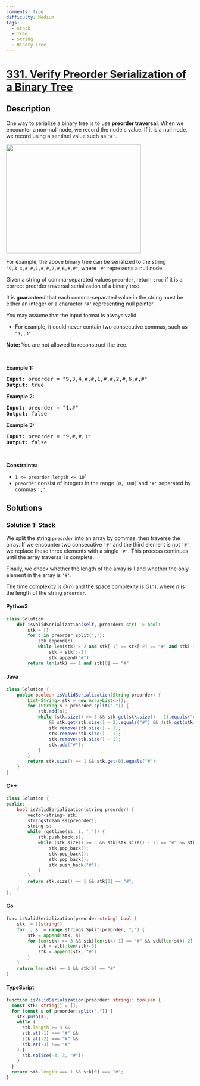 ```yaml
---
comments: true
difficulty: Medium
tags:
  - Stack
  - Tree
  - String
  - Binary Tree
---
```


<!-- problem:start -->

# [331. Verify Preorder Serialization of a Binary Tree](https://leetcode.com/problems/verify-preorder-serialization-of-a-binary-tree)


## Description

<!-- description:start -->

<p>One way to serialize a binary tree is to use <strong>preorder traversal</strong>. When we encounter a non-null node, we record the node&#39;s value. If it is a null node, we record using a sentinel value such as <code>&#39;#&#39;</code>.</p>
<img alt="" src="https://fastly.jsdelivr.net/gh/doocs/leetcode@main/solution/0300-0399/0331.Verify%20Preorder%20Serialization%20of%20a%20Binary%20Tree/images/pre-tree.jpg" style="width: 362px; height: 293px;" />
<p>For example, the above binary tree can be serialized to the string <code>&quot;9,3,4,#,#,1,#,#,2,#,6,#,#&quot;</code>, where <code>&#39;#&#39;</code> represents a null node.</p>

<p>Given a string of comma-separated values <code>preorder</code>, return <code>true</code> if it is a correct preorder traversal serialization of a binary tree.</p>

<p>It is <strong>guaranteed</strong> that each comma-separated value in the string must be either an integer or a character <code>&#39;#&#39;</code> representing null pointer.</p>

<p>You may assume that the input format is always valid.</p>

<ul>
	<li>For example, it could never contain two consecutive commas, such as <code>&quot;1,,3&quot;</code>.</li>
</ul>

<p><strong>Note:&nbsp;</strong>You are not allowed to reconstruct the tree.</p>

<p>&nbsp;</p>
<p><strong class="example">Example 1:</strong></p>
<pre><strong>Input:</strong> preorder = "9,3,4,#,#,1,#,#,2,#,6,#,#"
<strong>Output:</strong> true
</pre><p><strong class="example">Example 2:</strong></p>
<pre><strong>Input:</strong> preorder = "1,#"
<strong>Output:</strong> false
</pre><p><strong class="example">Example 3:</strong></p>
<pre><strong>Input:</strong> preorder = "9,#,#,1"
<strong>Output:</strong> false
</pre>
<p>&nbsp;</p>
<p><strong>Constraints:</strong></p>

<ul>
	<li><code>1 &lt;= preorder.length &lt;= 10<sup>4</sup></code></li>
	<li><code>preorder</code> consist of integers in the range <code>[0, 100]</code> and <code>&#39;#&#39;</code> separated by commas <code>&#39;,&#39;</code>.</li>
</ul>

<!-- description:end -->

## Solutions

<!-- solution:start -->

### Solution 1: Stack

We split the string `preorder` into an array by commas, then traverse the array. If we encounter two consecutive `'#'` and the third element is not `'#'`, we replace these three elements with a single `'#'`. This process continues until the array traversal is complete.

Finally, we check whether the length of the array is $1$ and whether the only element in the array is `'#'`.

The time complexity is $O(n)$ and the space complexity is $O(n)$, where $n$ is the length of the string `preorder`.

<!-- tabs:start -->

#### Python3

```python
class Solution:
    def isValidSerialization(self, preorder: str) -> bool:
        stk = []
        for c in preorder.split(","):
            stk.append(c)
            while len(stk) > 2 and stk[-1] == stk[-2] == "#" and stk[-3] != "#":
                stk = stk[:-3]
                stk.append("#")
        return len(stk) == 1 and stk[0] == "#"
```

#### Java

```java
class Solution {
    public boolean isValidSerialization(String preorder) {
        List<String> stk = new ArrayList<>();
        for (String s : preorder.split(",")) {
            stk.add(s);
            while (stk.size() >= 3 && stk.get(stk.size() - 1).equals("#")
                && stk.get(stk.size() - 2).equals("#") && !stk.get(stk.size() - 3).equals("#")) {
                stk.remove(stk.size() - 1);
                stk.remove(stk.size() - 1);
                stk.remove(stk.size() - 1);
                stk.add("#");
            }
        }
        return stk.size() == 1 && stk.get(0).equals("#");
    }
}
```

#### C++

```cpp
class Solution {
public:
    bool isValidSerialization(string preorder) {
        vector<string> stk;
        stringstream ss(preorder);
        string s;
        while (getline(ss, s, ',')) {
            stk.push_back(s);
            while (stk.size() >= 3 && stk[stk.size() - 1] == "#" && stk[stk.size() - 2] == "#" && stk[stk.size() - 3] != "#") {
                stk.pop_back();
                stk.pop_back();
                stk.pop_back();
                stk.push_back("#");
            }
        }
        return stk.size() == 1 && stk[0] == "#";
    }
};
```

#### Go

```go
func isValidSerialization(preorder string) bool {
	stk := []string{}
	for _, s := range strings.Split(preorder, ",") {
		stk = append(stk, s)
		for len(stk) >= 3 && stk[len(stk)-1] == "#" && stk[len(stk)-2] == "#" && stk[len(stk)-3] != "#" {
			stk = stk[:len(stk)-3]
			stk = append(stk, "#")
		}
	}
	return len(stk) == 1 && stk[0] == "#"
}
```

#### TypeScript

```ts
function isValidSerialization(preorder: string): boolean {
  const stk: string[] = [];
  for (const s of preorder.split(",")) {
    stk.push(s);
    while (
      stk.length >= 3 &&
      stk.at(-1) === "#" &&
      stk.at(-2) === "#" &&
      stk.at(-3) !== "#"
    ) {
      stk.splice(-3, 3, "#");
    }
  }
  return stk.length === 1 && stk[0] === "#";
}
```

<!-- tabs:end -->

<!-- solution:end -->

<!-- problem:end -->
